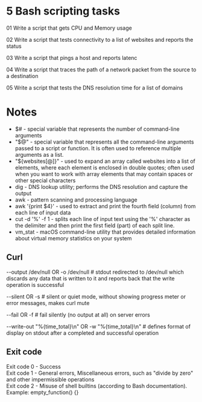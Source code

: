 # 5 Bash scripting tasks
01 Write a script that gets CPU and Memory usage

02 Write a script that tests connectivity to a list of websites and reports the status

03 Write a script that pings a host and reports latenc
 
04 Write a script that traces the path of a network packet from the source to a destination

05 Write a script that tests the DNS resolution time for a list of domains


# Notes
- $# - special variable that represents the number of command-line arguments
- "$@" - special variable that represents all the command-line arguments passed to a script or function. It is often used to reference multiple arguments as a list.
- "${websites[@]}" - used to expand an array called websites into a list of elements, where each element is enclosed in double quotes; often used when you want to work with array elements that may contain spaces or other special characters
- dig - DNS lookup utility; performs the DNS resolution and capture the output
- awk - pattern scanning and processing language
- awk '{print $4}' - used to extract and print the fourth field (column) from each line of input data
- cut -d '%' -f 1 - splits each line of input text using the '%' character as the delimiter and then print the first field (part) of each split line.
- vm_stat - macOS command-line utility that provides detailed information about virtual memory statistics on your system

## Curl
--output /dev/null OR -o /dev/null # stdout redirected to /dev/null which discards any data that is written to it and reports back that the write operation is successful

--silent OR -s # silent or quiet mode, without showing progress meter or error messages, makes curl mute

--fail OR -f # fail silently (no output at all) on server errors

--write-out "%{time_total}\n" OR -w "%{time_total}\n" # defines format of display on stdout after a completed and successful operation

## Exit code
Exit code 0 - Success  
Exit code 1 - General errors, Miscellaneous errors, such as "divide by zero" and other impermissible operations  
Exit code 2 - Misuse of shell builtins (according to Bash documentation). Example: empty_function() {}  
